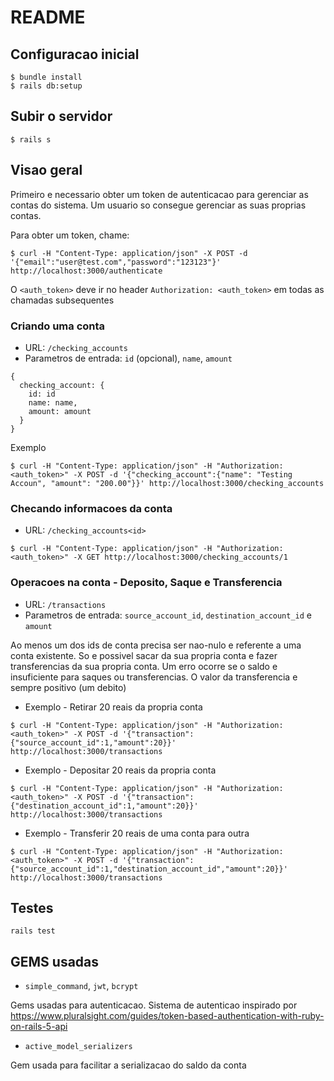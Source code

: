 # README


## Configuracao inicial
```
$ bundle install
$ rails db:setup
```

## Subir o servidor

`$ rails s`

## Visao geral

Primeiro e necessario obter um token de autenticacao para gerenciar as contas do sistema.
Um usuario so consegue gerenciar as suas proprias contas.

Para obter um token, chame:

`$ curl -H "Content-Type: application/json" -X POST -d '{"email":"user@test.com","password":"123123"}' http://localhost:3000/authenticate`

O `<auth_token>` deve ir no header `Authorization: <auth_token>` em todas as chamadas subsequentes

### Criando uma conta

 - URL: `/checking_accounts`
 - Parametros de entrada: `id` (opcional), `name`, `amount`

```
{ 
  checking_account: { 
    id: id
    name: name, 
    amount: amount
  }
}
```

Exemplo

`$ curl -H "Content-Type: application/json" -H "Authorization: <auth_token>" -X POST -d '{"checking_account":{"name": "Testing Accoun", "amount": "200.00"}}' http://localhost:3000/checking_accounts`

### Checando informacoes da conta

 - URL: `/checking_accounts<id>`

`$ curl -H "Content-Type: application/json" -H "Authorization: <auth_token>" -X GET http://localhost:3000/checking_accounts/1`

### Operacoes na conta - Deposito, Saque e Transferencia

 - URL: `/transactions`
 - Parametros de entrada: `source_account_id`, `destination_account_id` e `amount`

Ao menos um dos ids de conta precisa ser nao-nulo e referente a uma conta existente.
So e possivel sacar da sua propria conta e fazer transferencias da sua propria conta.
Um erro ocorre se o saldo e insuficiente para saques ou transferencias.
O valor da transferencia e sempre positivo (um debito)

 - Exemplo - Retirar 20 reais da propria conta

`$ curl -H "Content-Type: application/json" -H "Authorization: <auth_token>" -X POST -d '{"transaction":{"source_account_id":1,"amount":20}}' http://localhost:3000/transactions`

 - Exemplo - Depositar 20 reais da propria conta

`$ curl -H "Content-Type: application/json" -H "Authorization: <auth_token>" -X POST -d '{"transaction":{"destination_account_id":1,"amount":20}}' http://localhost:3000/transactions`

 - Exemplo - Transferir 20 reais de uma conta para outra

`$ curl -H "Content-Type: application/json" -H "Authorization: <auth_token>" -X POST -d '{"transaction":{"source_account_id":1,"destination_account_id","amount":20}}' http://localhost:3000/transactions`

## Testes

```
rails test
```


## GEMS usadas

 - `simple_command`, `jwt`, `bcrypt`

 Gems usadas para autenticacao. Sistema de autenticao inspirado por https://www.pluralsight.com/guides/token-based-authentication-with-ruby-on-rails-5-api

  - `active_model_serializers`

  Gem usada para facilitar a serializacao do saldo da conta
